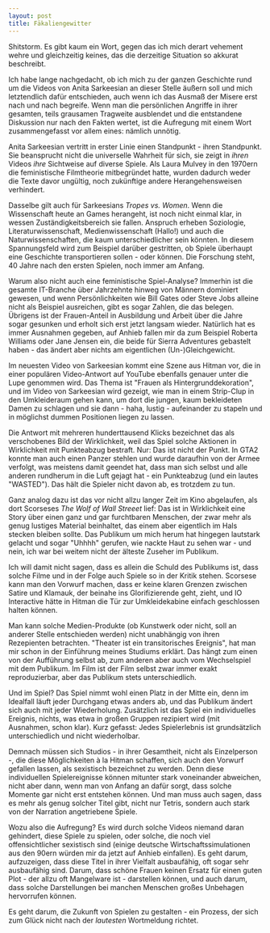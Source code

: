 ```yaml
---
layout: post
title: Fäkaliengewitter
---
```


Shitstorm. Es gibt kaum ein Wort, gegen das ich mich derart vehement wehre und gleichzeitig keines, das die derzeitige Situation so akkurat beschreibt.

Ich habe lange nachgedacht, ob ich mich zu der ganzen Geschichte rund um die Videos von Anita Sarkeesian an dieser Stelle äußern soll und mich letztendlich dafür entschieden, auch wenn ich das Ausmaß der Misere erst nach und nach begreife. Wenn man die persönlichen Angriffe in ihrer gesamten, teils grausamen Tragweite ausblendet und die entstandene Diskussion nur nach den Fakten wertet, ist die Aufregung mit einem Wort zusammengefasst vor allem eines: nämlich unnötig.

Anita Sarkeesian vertritt in erster Linie einen Standpunkt - ihren Standpunkt. Sie beansprucht nicht die universelle Wahrheit für sich, sie zeigt in _ihren_ Videos _ihre_ Sichtweise auf diverse Spiele. Als Laura Mulvey in den 1970ern die feministische Filmtheorie mitbegründet hatte, wurden dadurch weder die Texte davor ungültig, noch zukünftige andere Herangehensweisen verhindert.

Dasselbe gilt auch für Sarkeesians _Tropes vs. Women_. Wenn die Wissenschaft heute an Games herangeht, ist noch nicht einmal klar, in wessen Zuständigkeitsbereich sie fallen. Anspruch erheben Soziologie, Literaturwissenschaft, Medienwissenschaft (Hallo!) und auch die Naturwissenschaften, die kaum unterschiedlicher sein könnten. In diesem Spannungsfeld wird zum Beispiel darüber gestritten, ob Spiele überhaupt eine Geschichte transportieren sollen - oder können. Die Forschung steht, 40 Jahre nach den ersten Spielen, noch immer am Anfang.

Warum also nicht auch eine feministische Spiel-Analyse? Immerhin ist die gesamte IT-Branche über Jahrzehnte hinweg von Männern dominiert gewesen, und wenn Persönlichkeiten wie Bill Gates oder Steve Jobs alleine nicht als Beispiel ausreichen, gibt es sogar Zahlen, die das belegen. Übrigens ist der Frauen-Anteil in Ausbildung und Arbeit über die Jahre sogar gesunken und erholt sich erst jetzt langsam wieder. Natürlich hat es immer Ausnahmen gegeben, auf Anhieb fallen mir da zum Beispiel Roberta Williams oder Jane Jensen ein, die beide für Sierra Adventures gebastelt haben - das ändert aber nichts am eigentlichen (Un-)Gleichgewicht.

Im neuesten Video von Sarkeesian kommt eine Szene aus Hitman vor, die in einer populären Video-Antwort auf YouTube ebenfalls genauer unter die Lupe genommen wird. Das Thema ist "Frauen als Hintergrunddekoration", und im Video von Sarkeesian wird gezeigt, wie man in einem Strip-Clup in den Umkleideraum gehen kann, um dort die jungen, kaum bekleideten Damen zu schlagen und sie dann - haha, lustig - aufeinander zu stapeln und in möglichst dummen Positionen liegen zu lassen.

Die Antwort mit mehreren hunderttausend Klicks bezeichnet das als verschobenes Bild der Wirklichkeit, weil das Spiel solche Aktionen in Wirklichkeit mit Punkteabzug bestraft. Nur: Das ist nicht der Punkt. In GTA2 konnte man auch einen Panzer stehlen und wurde daraufhin von der Armee verfolgt, was meistens damit geendet hat, dass man sich selbst und alle anderen rundherum in die Luft gejagt hat - ein Punkteabzug (und ein lautes "WASTED"). Das hält die Spieler nicht davon ab, es trotzdem zu tun.

Ganz analog dazu ist das vor nicht allzu langer Zeit im Kino abgelaufen, als dort Scorseses _The Wolf of Wall Streeet_ lief: Das ist in Wirklichkeit eine Story über einen ganz und gar furchtbaren Menschen, der zwar mehr als genug lustiges Material beinhaltet, das einem aber eigentlich im Hals stecken bleiben sollte. Das Publikum um mich herum hat hingegen lautstark gelacht und sogar "Uhhhh" gerufen, wie nackte Haut zu sehen war - und nein, ich war bei weitem nicht der älteste Zuseher im Publikum.

Ich will damit nicht sagen, dass es allein die Schuld des Publikums ist, dass solche Filme und in der Folge auch Spiele so in der Kritik stehen. Scorsese kann man den Vorwurf machen, dass er keine klaren Grenzen zwischen Satire und Klamauk, der beinahe ins Glorifizierende geht, zieht, und IO Interactive hätte in Hitman die Tür zur Umkleidekabine einfach geschlossen halten können. 

Man kann solche Medien-Produkte (ob Kunstwerk oder nicht, soll an anderer Stelle entschieden werden) nicht unabhängig von ihren Rezepienten betrachten. "Theater ist ein transitorisches Ereignis", hat man mir schon in der Einführung meines Studiums erklärt. Das hängt zum einen von der Aufführung selbst ab, zum anderen aber auch vom Wechselspiel mit dem Publikum. Im Film ist der Film selbst zwar immer exakt reproduzierbar, aber das Publikum stets unterschiedlich.

Und im Spiel? Das Spiel nimmt wohl einen Platz in der Mitte ein, denn im Idealfall läuft jeder Durchgang etwas anders ab, und das Publikum ändert sich auch mit jeder Wiederholung. Zusätzlich ist das Spiel ein individuelles Ereignis, nichts, was etwa in großen Gruppen rezipiert wird (mit Ausnahmen, schon klar). Kurz gefasst: Jedes Spielerlebnis ist grundsätzlich unterschiedlich und nicht wiederholbar.

Demnach müssen sich Studios - in ihrer Gesamtheit, nicht als Einzelperson -, die diese Möglichkeiten à la Hitman schaffen, sich auch den Vorwurf gefallen lassen, als sexistisch bezeichnet zu werden. Denn diese individuellen Spielereignisse können mitunter stark voneinander abweichen, nicht aber dann, wenn man von Anfang an dafür sorgt, dass solche Momente gar nicht erst entstehen können. Und man muss auch sagen, dass es mehr als genug solcher Titel gibt, nicht nur Tetris, sondern auch stark von der Narration angetriebene Spiele.

Wozu also die Aufregung? Es wird durch solche Videos niemand daran gehindert, diese Spiele zu spielen, oder solche, die noch viel offensichtlicher sexistisch sind (einige deutsche Wirtschaftssimulationen aus den 90ern würden mir da jetzt auf Anhieb einfallen). Es geht darum, aufzuzeigen, dass diese Titel in ihrer Vielfalt ausbaufähig, oft sogar sehr ausbaufähig sind. Darum, dass schöne Frauen keinen Ersatz für einen guten Plot - der allzu oft Mangelware ist - darstellen können, und auch darum, dass solche Darstellungen bei manchen Menschen großes Unbehagen hervorrufen können.

Es geht darum, die Zukunft von Spielen zu gestalten - ein Prozess, der sich zum Glück nicht nach der _lautesten_ Wortmeldung richtet.
